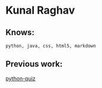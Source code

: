# Kunal Raghav
## Knows: 
  `python, java, css, html5, markdown`
## Previous work:
  [python-quiz](https://github.com/KunalRaghav/Python-Quiz)
